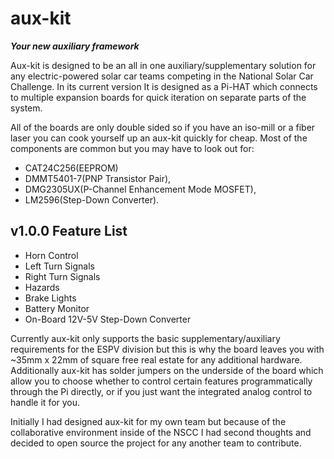 # aux-kit
***Your new auxiliary framework***

Aux-kit is designed to be an all in one auxiliary/supplementary solution for any electric-powered solar car teams competing in the National Solar Car Challenge. In its current version It is designed as a Pi-HAT which connects to multiple expansion boards for quick iteration on separate parts of the system. 

All of the boards are only double sided so if you have an iso-mill or a fiber laser you can cook yourself up an aux-kit quickly for cheap. Most of the components are common but you may have to look out for:

- CAT24C256(EEPROM)
- DMMT5401-7(PNP Transistor Pair), 
- DMG2305UX(P-Channel Enhancement Mode MOSFET), 
- LM2596(Step-Down Converter).

## v1.0.0 Feature List
- Horn Control 
- Left Turn Signals  
- Right Turn Signals
- Hazards
- Brake Lights
- Battery Monitor 
- On-Board 12V-5V Step-Down Converter

Currently aux-kit only supports the basic supplementary/auxiliary requirements for the ESPV division but this is why the board leaves you with ~35mm x 22mm of square free real estate for any additional hardware. Additionally aux-kit has solder jumpers on the underside of the board which allow you to choose whether to control certain features programmatically through the Pi directly, or if you just want the integrated analog control to handle it for you. 

Initially I had designed aux-kit for my own team but because of the collaborative environment inside of the NSCC I had second thoughts and decided to open source the project for any another team to contribute. 
